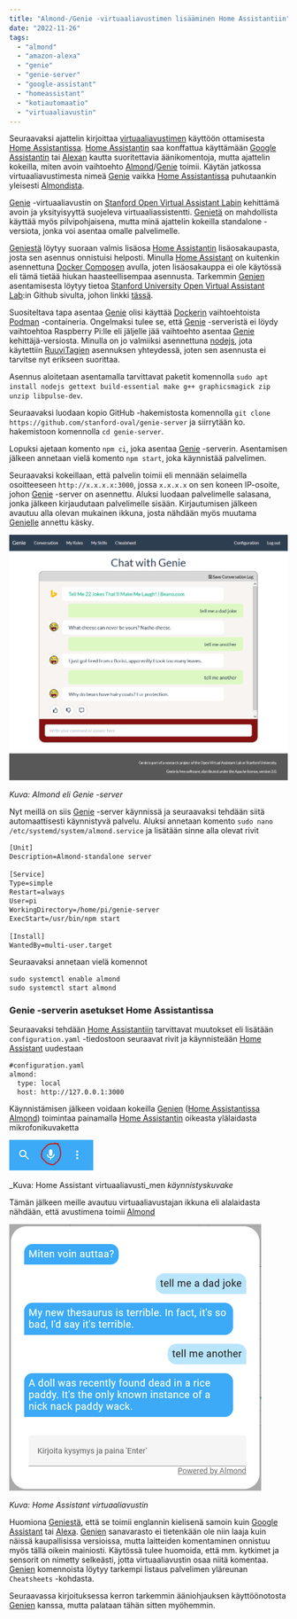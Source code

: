 ```yaml
---
title: "Almond-/Genie -virtuaaliavustimen lisääminen Home Assistantiin"
date: "2022-11-26"
tags: 
  - "almond"
  - "amazon-alexa"
  - "genie"
  - "genie-server"
  - "google-assistant"
  - "homeassistant"
  - "kotiautomaatio"
  - "virtuaaliavustin"
---
```


Seuraavaksi ajattelin kirjoittaa [virtuaaliavustimen](https://fi.wikipedia.org/wiki/Luokka:Virtuaaliavustajat) käyttöön ottamisesta [Home Assistantissa](https://www.home-assistant.io/). [Home Assistantin](https://www.home-assistant.io/) saa konffattua käyttämään [Google Assistantin](https://assistant.google.com/) tai [Alexan](https://www.amazon.com/smart-home-devices/b?ie=UTF8&node=9818047011) kautta suoritettavia äänikomentoja, mutta ajattelin kokeilla, miten avoin vaihtoehto [Almond](https://www.home-assistant.io/integrations/almond)/[Genie](https://genie.stanford.edu/) toimii. Käytän jatkossa virtuaaliavustimesta nimeä [Genie](https://genie.stanford.edu/) vaikka [Home Assistantissa](https://www.home-assistant.io/) puhutaankin yleisesti [Almondista](https://www.home-assistant.io/integrations/almond/).

[Genie](https://genie.stanford.edu/) -virtuaaliavustin on [Stanford Open Virtual Assistant Labin](https://oval.cs.stanford.edu/) kehittämä avoin ja yksityisyyttä suojeleva virtuaaliassistentti. [Genietä](https://genie.stanford.edu/) on mahdollista käyttää myös pilvipohjaisena, mutta minä ajattelin kokeilla standalone -versiota, jonka voi asentaa omalle palvelimelle.

[Geniestä](https://genie.stanford.edu/) löytyy suoraan valmis lisäosa [Home Assistantin](https://www.home-assistant.io/) lisäosakaupasta, josta sen asennus onnistuisi helposti. Minulla [Home Assistant](https://www.home-assistant.io/) on kuitenkin asennettuna [Docker Composen](https://docs.docker.com/compose/) avulla, joten lisäosakauppa ei ole käytössä eli tämä tietää hiukan haasteellisempaa asennusta. Tarkemmin [Genien](https://genie.stanford.edu/) asentamisesta löytyy tietoa [Stanford University Open Virtual Assistant Lab](https://oval.cs.stanford.edu/):in Github sivulta, johon linkki [tässä](https://github.com/stanford-oval/genie-server#running-almond-server).

Suositeltava tapa asentaa [Genie](https://genie.stanford.edu/) olisi käyttää [Dockerin](https://www.docker.com/) vaihtoehtoista [Podman](https://podman.io/) -containeria. Ongelmaksi tulee se, että [Genie](https://genie.stanford.edu/) -serveristä ei löydy vaihtoehtoa Raspberry Pi:lle eli jäljelle jää vaihtoehto asentaa [Genie](https://genie.stanford.edu/) kehittäjä-versiosta. Minulla on jo valmiiksi asennettuna [nodejs](https://nodejs.org/en/), jota käytettiin [RuuviTagien](https://fasted.dy.fi/index.php/2022/09/ruuvitag-antureiden-lisaaminen-home-assistantiin-ruuvitag-discoveryn-avulla-mqtt-protokollaa-kayttaen/) asennuksen yhteydessä, joten sen asennusta ei tarvitse nyt erikseen suorittaa.

Asennus aloitetaan asentamalla tarvittavat paketit komennolla `sudo apt install nodejs gettext build-essential make g++ graphicsmagick zip unzip libpulse-dev`.

Seuraavaksi luodaan kopio GitHub -hakemistosta komennolla `git clone https://github.com/stanford-oval/genie-server` ja siirrytään ko. hakemistoon komennolla `cd genie-server`.

Lopuksi ajetaan komento `npm ci`, joka asentaa [Genie](https://genie.stanford.edu/) -serverin. Asentamisen jälkeen annetaan vielä komento `npm start`, joka käynnistää palvelimen.

Seuraavaksi kokeillaan, että palvelin toimii eli mennään selaimella osoitteeseen `http://x.x.x.x:3000`, jossa `x.x.x.x` on sen koneen IP-osoite, johon [Genie](https://genie.stanford.edu/) -server on asennettu. Aluksi luodaan palvelimelle salasana, jonka jälkeen kirjaudutaan palvelimelle sisään. Kirjautumisen jälkeen avautuu alla olevan mukainen ikkuna, josta nähdään myös muutama [Genielle](https://genie.stanford.edu/) annettu käsky.

![](/images/almond-genie-virtuaaliavustimen-lisaaminen-home-assistantiin/kuva1.png)

_Kuva: Almond eli Genie -server_

Nyt meillä on siis [Genie](https://genie.stanford.edu/) -server käynnissä ja seuraavaksi tehdään siitä automaattisesti käynnistyvä palvelu. Aluksi annetaan komento `sudo nano /etc/systemd/system/almond.service` ja lisätään sinne alla olevat rivit

```
[Unit]
Description=Almond-standalone server

[Service]
Type=simple
Restart=always
User=pi
WorkingDirectory=/home/pi/genie-server
ExecStart=/usr/bin/npm start

[Install]
WantedBy=multi-user.target
```

Seuraavaksi annetaan vielä komennot

```
sudo systemctl enable almond
sudo systemctl start almond
```

### Genie -serverin asetukset Home Assistantissa

Seuraavaksi tehdään [Home Assistantiin](https://www.home-assistant.io/) tarvittavat muutokset eli lisätään `configuration.yaml` -tiedostoon seuraavat rivit ja käynnisteään [Home Assistant](https://www.home-assistant.io/) uudestaan

```
#configuration.yaml
almond:
  type: local
  host: http://127.0.0.1:3000
```

Käynnistämisen jälkeen voidaan kokeilla [Genien](https://genie.stanford.edu/) ([Home Assistantissa](https://www.home-assistant.io/) [Almond](https://www.home-assistant.io/integrations/almond/)) toimintaa painamalla [Home Assistantin](https://www.home-assistant.io/) oikeasta ylälaidasta mikrofonikuvaketta

![](/images/almond-genie-virtuaaliavustimen-lisaaminen-home-assistantiin/kuva2.png)

_Kuva: Home Assistant virtuaaliavusti_men _käynnistyskuvake_

Tämän jälkeen meille avautuu virtuaaliavustajan ikkuna eli alalaidasta nähdään, että avustimena toimii [Almond](https://www.home-assistant.io/integrations/almond/)

![](/images/almond-genie-virtuaaliavustimen-lisaaminen-home-assistantiin/kuva3.png)

_Kuva: Home Assistant virtuaaliavustin_

Huomiona [Geniestä](https://genie.stanford.edu/), että se toimii englannin kielisenä samoin kuin [Google Assistant](https://assistant.google.com/) tai [Alexa](https://www.amazon.com/smart-home-devices/b?ie=UTF8&node=9818047011). [Genien](https://genie.stanford.edu/) sanavarasto ei tietenkään ole niin laaja kuin näissä kaupallisissa versioissa, mutta laitteiden komentaminen onnistuu myös tällä oikein mainiosti. Käytössä tulee huomoida, että mm. kytkimet ja sensorit on nimetty selkeästi, jotta virtuaaliavustin osaa niitä komentaa. [Genien](https://genie.stanford.edu/) komennoista löytyy tarkempi listaus palvelimen yläreunan `Cheatsheets` -kohdasta.

Seuraavassa kirjoituksessa kerron tarkemmin ääniohjauksen käyttöönotosta [Genien](https://genie.stanford.edu/) kanssa, mutta palataan tähän sitten myöhemmin.

